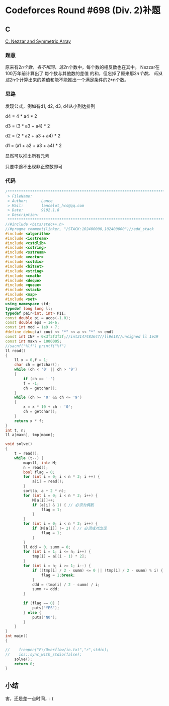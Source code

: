# Codeforces Round #698 (Div. 2)补题

## C

[C. Nezzar and Symmetric Array](https://codeforces.com/contest/1478/problem/C)



### 题意

原来有2*n个数，各不相同，这2*n个数中，每个数的相反数也在其中。
Nezzar在100万年前计算出了 每个数与其他数的差值 的和，但忘掉了原来那2*n个数。
问从这2*n个计算出来的差值和能不能推出一个满足条件的2*n个数。

### 思路

发现公式，例如有d1, d2, d3, d4从小到达排列

d4 = 4 * a4 * 2

d3 = (3 * a3 + a4) * 2

d2 = (2 * a2 + a3 + a4) * 2

d1 = (a1 + a2 + a3 + a4) * 2

显然可以推出所有元素

只要中途不出现非正整数即可

### 代码

```c++
/*************************************************************************
 > FileName:
 > Author:      Lance
 > Mail:        lancelot_hcs@qq.com
 > Date:        9102.1.8
 > Description:
 ************************************************************************/
//#include <bits/stdc++.h>
//#pragma comment(linker, "/STACK:102400000,102400000")//add_stack
#include <algorithm>
#include <iostream>
#include <cstdlib>
#include <cstring>
#include <sstream>
#include <vector>
#include <cstdio>
#include <bitset>
#include <string>
#include <cmath>
#include <deque>
#include <queue>
#include <stack>
#include <map>
#include <set>
using namespace std;
typedef long long ll;
typedef pair<int, int> PII;
const double pi = acos(-1.0);
const double eps = 1e-6;
const int mod = 1e9 + 7;
#define debug(a) cout << "*" << a << "*" << endl
const int INF = 0x3f3f3f3f;//int2147483647//ll9e18//unsigned ll 1e19
const int maxn = 1000005;
//sacnf("%lf") printf("%f")
ll read()
{
    ll x = 0,f = 1;
    char ch = getchar();
    while (ch < '0' || ch > '9')
	{
		if (ch == '-')
		f = -1;
		ch = getchar();
	}
    while (ch >= '0' && ch <= '9')
	{
		x = x * 10 + ch - '0';
		ch = getchar();
	}
    return x * f;
}
int t, n;
ll a[maxn], tmp[maxn];

void solve()
{
	t = read();
	while (t--) {
		map<ll, int> M;
		n = read();
		bool flag = 0;
		for (int i = 0; i < n * 2; i ++) {
			a[i] = read();
		}
		sort(a, a + 2 * n);
		for (int i = 0; i < n * 2; i++) {
			M[a[i]]++;
			if (a[i] & 1) { // 必须为偶数 
				flag = 1;
			}
		}
		for (int i = 0; i < n * 2; i++) {
			if (M[a[i]] != 2) { // 必须成对出现 
				flag = 1;
			} 
		}
		ll ddd = 0, summ = 0;
		for (int i = 1; i <= n; i++) {
			tmp[i] = a[(i - 1) * 2];
		}
		for (int i = n; i >= 1; i--) {
			if ((tmp[i] / 2 - summ) <= 0 || (tmp[i] / 2 - summ) % i) {
				flag = 1;break;
			}
			ddd = (tmp[i] / 2 - summ) / i;
			summ += ddd;
		} 
		
		if (flag == 0) {
			puts("YES"); 
		} else {
			puts("NO");
		}
	}
}
int main()
{

//    freopen("F:/Overflow/in.txt","r",stdin);
//    ios::sync_with_stdio(false);
    solve();
    return 0;
}
```



## 小结

害，还是差一点时间，: (





